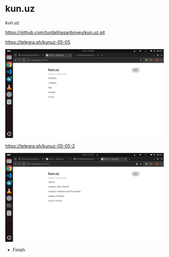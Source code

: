 # kun.uz

kun.uz

https://github.com/turdalihasanboyev/kun.uz.git

https://telegra.ph/kunuz-05-05

![Models plan](<Screenshot from 2025-05-05 21-09-07.png>)

https://telegra.ph/kunuz-05-05-2

![App structure plan](<Screenshot from 2025-05-05 21-16-54.png>)

* Finish
